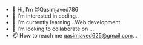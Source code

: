 - 👋 Hi, I’m @Qasimjaved786
- 👀 I’m interested in coding..
- 🌱 I’m currently learning ..Web development.
- 💞️ I’m looking to collaborate on ...
- 📫 How to reach me qasimjaved625@gmail.com...

<!---
Qasimjaved786/Qasimjaved786 is a ✨ special ✨ repository because its `README.md` (this file) appears on your GitHub profile.
You can click the Preview link to take a look at your changes.
--->
